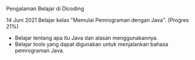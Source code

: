 Pengalaman Belajar di Dicoding

14 Juni 2021
Belajar kelas "Memulai Pemrograman dengan Java". (Progres 21%)
* Belajar tentang apa itu Java dan alasan menggunakannya.
* Belajar tools yang dapat digunakan untuk menjalankan bahasa pemrograman Java.
